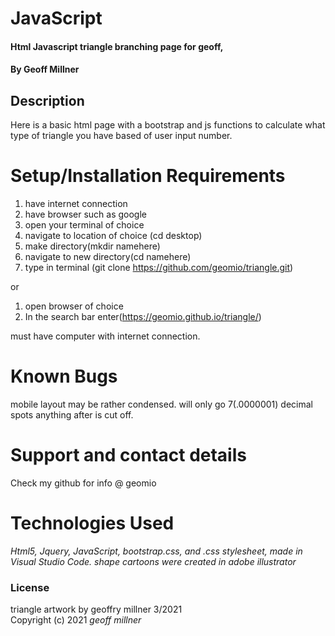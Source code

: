 # 
# JavaScript

  

#### Html Javascript triangle branching page for geoff, 

  

#### By Geoff Millner

  

## Description

  Here is a basic html page with a bootstrap and js functions to calculate what type of triangle you have based of user input number.
  

# Setup/Installation Requirements

1. have internet connection
2. have browser such as google
3. open your terminal of choice
4. navigate to location of choice (cd desktop)
6. make directory(mkdir namehere)
7. navigate to new directory(cd namehere)
8. type in terminal (git clone https://github.com/geomio/triangle.git)

or

1. open browser of choice
2. In the search bar enter(https://geomio.github.io/triangle/)

must have computer with internet connection.

# Known Bugs


mobile layout may be rather condensed.
will only go 7(.0000001) decimal spots anything after is cut off.



# Support and contact details

  

Check my github for info @ geomio

  

# Technologies Used

  

_Html5, Jquery, JavaScript, bootstrap.css, and .css stylesheet, made in Visual Studio Code._
_shape cartoons were created in adobe illustrator_

  

### License

triangle artwork by geoffry millner 3/2021  
Copyright (c) 2021 *_geoff millner_*